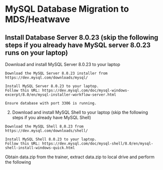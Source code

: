# MySQL Database Migration to MDS/Heatwave
## Install Database Server 8.0.23 (skip the following steps if you already have MySQL server 8.0.23 runs on your laptop)
Download and install MySQL Server 8.0.23 to your laptop 
```
Download the MySQL Server 8.0.23 installer from https://dev.mysql.com/downloads/mysql/

Install MySQL Server 8.0.23 to your laptop. 
Follow this URL: https://dev.mysql.com/doc/mysql-windows-excerpt/8.0/en/mysql-installer-workflow-server.html

Ensure database with port 3306 is running.
```
2. Download and install MySQL Shell to your laptop (skip the following steps if you already have MySQL Shell)
```
Download the MySQL Shell 8.0.23 from https://dev.mysql.com/downloads/shell/

Install MySQL Shell 8.0.23 to your laptop.
Follow this URL: https://dev.mysql.com/doc/mysql-shell/8.0/en/mysql-shell-install-windows-quick.html
```





Obtain data.zip from the trainer, extract data.zip to local drive and perform the following

